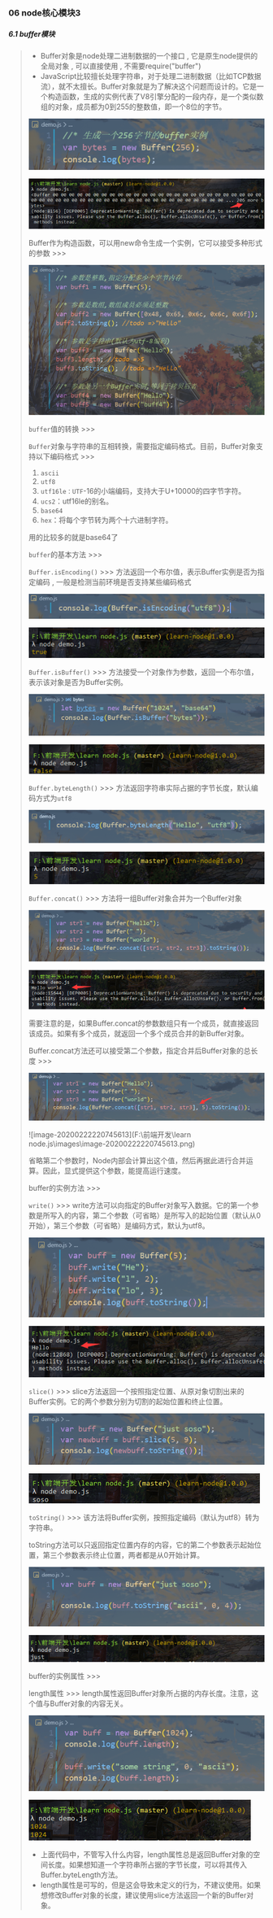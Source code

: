 ### 06 node核心模块3

##### 6.1 buffer模块

> - Buffer对象是node处理二进制数据的一个接口 , 它是原生node提供的全局对象 , 可以直接使用 , 不需要require("buffer")
> - JavaScript比较擅长处理字符串，对于处理二进制数据（比如TCP数据流），就不太擅长。Buffer对象就是为了解决这个问题而设计的。它是一个构造函数，生成的实例代表了V8引擎分配的一段内存，是一个类似数组的对象，成员都为0到255的整数值，即一个8位的字节。
>
> ![image-20200222162734369](..\images\image-20200222162734369.png)
>
> ![image-20200222162802064](..\images\image-20200222162802064.png)
>
> Buffer作为构造函数，可以用new命令生成一个实例，它可以接受多种形式的参数 >>>
>
> ![image-20200222164203619](..\images\image-20200222164203619.png)
>
> `buffer`值的转换 >>>
>
> `Buffer`对象与字符串的互相转换，需要指定编码格式。目前，Buffer对象支持以下编码格式 >>>
>
> 1. `ascii`
> 2. `utf8`
> 3. `utf16le：UTF`-16的小端编码，支持大于U+10000的四字节字符。
> 4. `ucs2`：utf16le的别名。
> 5. `base64`
> 6. `hex`：将每个字节转为两个十六进制字符。
>
> 用的比较多的就是base64了
>
> 
>
> `buffer`的基本方法 >>>
>
> `Buffer.isEncoding()` >>> 方法返回一个布尔值，表示Buffer实例是否为指定编码 , 一般是检测当前环境是否支持某些编码格式
>
> ![image-20200222202725936](..\images\image-20200222202725936.png)
>
> ![image-20200222202742069](..\images\image-20200222202742069.png)
>
> 
>
> `Buffer.isBuffer()` >>> 方法接受一个对象作为参数，返回一个布尔值，表示该对象是否为Buffer实例。
>
> ![image-20200222203430259](..\images\image-20200222203430259.png)
>
> ![image-20200222203452852](..\images\image-20200222203452852.png)
>
> 
>
> `Buffer.byteLength()` >>> 方法返回字符串实际占据的字节长度，默认编码方式为`utf8`
>
> ![image-20200222203653351](..\images\image-20200222203653351.png)
>
> ![image-20200222203718900](..\images\image-20200222203718900.png)
>
> 
>
> `Buffer.concat()` >>> 方法将一组Buffer对象合并为一个Buffer对象
>
> ![image-20200222220545334](..\images\image-20200222220545334.png)
>
> ![image-20200222220612300](..\images\image-20200222220612300.png)
>
> 需要注意的是，如果Buffer.concat的参数数组只有一个成员，就直接返回该成员。如果有多个成员，就返回一个多个成员合并的新Buffer对象。
>
> Buffer.concat方法还可以接受第二个参数，指定合并后Buffer对象的总长度 >>> 
>
> ![image-20200222220724722](..\images\image-20200222220724722.png)
>
> ![image-20200222220745613](F:\前端开发\learn node.js\images\image-20200222220745613.png)
>
> 省略第二个参数时，Node内部会计算出这个值，然后再据此进行合并运算。因此，显式提供这个参数，能提高运行速度。
>
> 
>
> buffer的实例方法 >>>
>
> `write()` >>> write方法可以向指定的Buffer对象写入数据。它的第一个参数是所写入的内容，第二个参数（可省略）是所写入的起始位置（默认从0开始），第三个参数（可省略）是编码方式，默认为utf8。
>
> ![image-20200222221945482](..\images\image-20200222221945482.png)
>
> ![image-20200222222007171](..\images\image-20200222222007171.png)
>
> `slice()` >>> slice方法返回一个按照指定位置、从原对象切割出来的Buffer实例。它的两个参数分别为切割的起始位置和终止位置。
>
> ![image-20200222222421038](..\images\image-20200222222421038.png)
>
> ![image-20200222222446491](..\images\image-20200222222446491.png)
>
> `toString()` >>> 该方法将Buffer实例，按照指定编码（默认为utf8）转为字符串。
>
> toString方法可以只返回指定位置内存的内容，它的第二个参数表示起始位置，第三个参数表示终止位置，两者都是从0开始计算。
>
> ![image-20200223135719955](..\images\image-20200223135719955.png)
>
> ![image-20200223135735122](..\images\image-20200223135735122.png)
>
> 
>
> buffer的实例属性 >>>
>
> length属性 >>> length属性返回Buffer对象所占据的内存长度。注意，这个值与Buffer对象的内容无关。
>
> ![image-20200223140142252](..\images\image-20200223140142252.png)
>
> ![image-20200223140206418](..\images\image-20200223140206418.png)
>
> - 上面代码中，不管写入什么内容，length属性总是返回Buffer对象的空间长度。如果想知道一个字符串所占据的字节长度，可以将其传入Buffer.byteLength方法。
> - length属性是可写的，但是这会导致未定义的行为，不建议使用。如果想修改Buffer对象的长度，建议使用slice方法返回一个新的Buffer对象。

